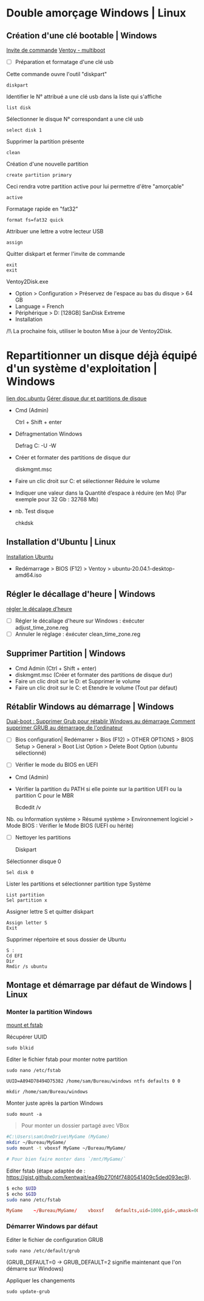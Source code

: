 # Double amorçage Windows | Linux

## Création d'une clé bootable | Windows
[Invite de commande](https://www.commentcamarche.net/faq/21013-creer-une-cle-usb-bootable-sous-windows-10-8-7)
[Ventoy - multiboot](https://www.youtube.com/watch?v=xVJHE27EJxA)

- [ ] Préparation et formatage d'une clé usb

Cette commande ouvre l'outil "diskpart"

	diskpart

Identifier le N° attribué a une clé usb dans la liste qui s'affiche

	list disk

Sélectionner le disque N° correspondant a une clé usb

	select disk 1

Supprimer la partition présente

	clean

Création d'une nouvelle partition

	create partition primary

Ceci rendra votre partition active pour lui permettre d'être "amorçable"

	active

Formatage rapide en "fat32"

	format fs=fat32 quick

Attribuer une lettre a votre lecteur USB

	assign

Quitter diskpart et fermer l'invite de commande

	exit
	exit

Ventoy2Disk.exe

* Option > Configuration > Préservez de l'espace au bas du disque > 64 GB
* Language = French
* Périphérique > D: [128GB] SanDisk Extreme
* Installation

/!\ La prochaine fois, utiliser le bouton Mise à jour de Ventoy2Disk.

# Repartitionner un disque déjà équipé d'un système d'exploitation | Windows
[lien doc.ubuntu](https://doc.ubuntu-fr.org/repartitionner )
[Gérer disque dur et partitions de disque](https://www.windows8facile.fr/gestion-partition-disque/ )

* Cmd (Admin)

	Ctrl + Shift + enter

* Défragmentation Windows
	
	Defrag C: -U -W

* Créer et formater des partitions de disque dur

	diskmgmt.msc

* Faire un clic droit sur C: et sélectionner Réduire le volume
* Indiquer une valeur dans la Quantité d’espace à réduire (en Mo)	(Par exemple pour 32 Gb : 32768 Mb)
* nb. Test disque

	chkdsk

## Installation d'Ubuntu | Linux
[Installation Ubuntu](https://www.tecmint.com/install-ubuntu-alongside-with-windows-dual-boot/)

* Redémarrage > BIOS (F12) > Ventoy > ubuntu-20.04.1-desktop-amd64.iso

## Régler le décallage d'heure | Windows

[régler le décalage d’heure](https://blog.malandra.be/mauvaise-heure-dual-boot-windowslinux/ )
- [ ] Régler le décallage d'heure sur Windows : éxécuter adjust_time_zone.reg
- [ ] Annuler le réglage : éxécuter clean_time_zone.reg

## Supprimer Partition | Windows

* Cmd Admin (Ctrl + Shift + enter)
* diskmgmt.msc (Créer et formater des partitions de disque dur)
* Faire un clic droit sur le D: et Supprimer le volume
* Faire un clic droit sur le C: et Etendre le volume (Tout par défaut)

## Rétablir Windows au démarrage | Windows

[Dual-boot : Supprimer Grub pour rétablir Windows au démarrage
](https://www.malekal.com/dual-boot-supprimer-grub-demarrage-retablir-windows/)
[Comment supprimer GRUB au démarrage de l'ordinateur
](https://www.youtube.com/watch?v=kZefIM7MDxo)

- [ ] Bios configuration| Redémarrer > Bios (F12) > OTHER OPTIONS > BIOS Setup > General > Boot List Option > Delete Boot Option (ubuntu sélectionné)

- [ ] Vérifier le mode du BIOS en UEFI

* Cmd (Admin)
* Vérifier la partition du PATH si elle pointe sur la partition UEFI ou la partition C pour le MBR

	Bcdedit /v
	
Nb. ou Information système > Résumé système > Environnement logiciel > Mode BIOS : Vérifier le Mode BIOS (UEFI ou hérité)

- [ ] Nettoyer les partitions

	Diskpart

Sélectionner disque 0

	Sel disk 0

Lister les partitions et sélectionner partition type Système

	List partition
	Sel partition x

Assigner lettre S et quitter diskpart

	Assign letter S
	Exit

Supprimer répertoire et sous dossier de Ubuntu

	S :                                        
	Cd EFI
	Dir
	Rmdir /s ubuntu

## Montage et démarrage par défaut de Windows | Linux

### Monter la partition Windows
[mount et fstab](https://doc.ubuntu-fr.org/mount_fstab)

Récupérer UUID

	sudo blkid

Editer le fichier fstab pour monter notre partition

	sudo nano /etc/fstab
	
	UUID=A894D78494D75382 /home/sam/Bureau/windows ntfs defaults 0 0

	mkdir /home/sam/Bureau/windows

Monter juste après la partion Windows

	sudo mount -a

> Pour monter un dossier partagé avec VBox
```sh
#C:\Users\sam\OneDrive\MyGame (MyGame)
mkdir ~/Bureau/MyGame/
sudo mount -t vboxsf MyGame ~/Bureau/MyGame/

# Pour bien faire monter dans `/mnt/MyGame/`
```
Editer fstab (étape adaptée de : https://gist.github.com/kentwait/ea49b270f4f7480541409c5ded093ec9).
```sh
$ echo $UID
$ echo $GID
sudo nano /etc/fstab
```
```conf
MyGame    ~/Bureau/MyGame/    vboxsf    defaults,uid=1000,gid=,umask=0022    0    0
```

### Démarrer Windows par défaut

Editer le fichier de configuration GRUB
	
	sudo nano /etc/default/grub

(GRUB_DEFAULT=0 -> GRUB_DEFAULT=2 signifie maintenant que l'on démarre sur Windows)

Appliquer les changements

	sudo update-grub